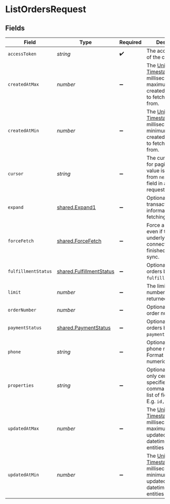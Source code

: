 # ListOrdersRequest


## Fields

| Field                                                                                                                             | Type                                                                                                                              | Required                                                                                                                          | Description                                                                                                                       |
| --------------------------------------------------------------------------------------------------------------------------------- | --------------------------------------------------------------------------------------------------------------------------------- | --------------------------------------------------------------------------------------------------------------------------------- | --------------------------------------------------------------------------------------------------------------------------------- |
| `accessToken`                                                                                                                     | *string*                                                                                                                          | :heavy_check_mark:                                                                                                                | The access token of the connection.                                                                                               |
| `createdAtMax`                                                                                                                    | *number*                                                                                                                          | :heavy_minus_sign:                                                                                                                | The [Unix Timestamp](https://en.wikipedia.org/wiki/Unix_time) in milliseconds maximum created_at datetime to fetch entities from. |
| `createdAtMin`                                                                                                                    | *number*                                                                                                                          | :heavy_minus_sign:                                                                                                                | The [Unix Timestamp](https://en.wikipedia.org/wiki/Unix_time) in milliseconds minimum created_at datetime to fetch entities from. |
| `cursor`                                                                                                                          | *string*                                                                                                                          | :heavy_minus_sign:                                                                                                                | The cursor to use for pagination. This value is passed in from `next_cursor` field in a previous request.                         |
| `expand`                                                                                                                          | [shared.Expand1](../../models/shared/expand1.md)                                                                                  | :heavy_minus_sign:                                                                                                                | Optionally, include transaction information when fetching orders.                                                                 |
| `forceFetch`                                                                                                                      | [shared.ForceFetch](../../models/shared/forcefetch.md)                                                                            | :heavy_minus_sign:                                                                                                                | Force a response even if the underlying connection hasn't finished the initial sync.                                              |
| `fulfillmentStatus`                                                                                                               | [shared.FulfillmentStatus](../../models/shared/fulfillmentstatus.md)                                                              | :heavy_minus_sign:                                                                                                                | Optionally filter orders by their `fulfillment_status`.                                                                           |
| `limit`                                                                                                                           | *number*                                                                                                                          | :heavy_minus_sign:                                                                                                                | The limit on the number of entities returned.                                                                                     |
| `orderNumber`                                                                                                                     | *number*                                                                                                                          | :heavy_minus_sign:                                                                                                                | Optionally filter by order number.                                                                                                |
| `paymentStatus`                                                                                                                   | [shared.PaymentStatus](../../models/shared/paymentstatus.md)                                                                      | :heavy_minus_sign:                                                                                                                | Optionally filters orders by `payment_status`.                                                                                    |
| `phone`                                                                                                                           | *string*                                                                                                                          | :heavy_minus_sign:                                                                                                                | Optionally filter by phone number. Format using only numerics.                                                                    |
| `properties`                                                                                                                      | *string*                                                                                                                          | :heavy_minus_sign:                                                                                                                | Optionally return only certain fields specified by a comma-separated list of field names. E.g. `id,status`                        |
| `updatedAtMax`                                                                                                                    | *number*                                                                                                                          | :heavy_minus_sign:                                                                                                                | The [Unix Timestamp](https://en.wikipedia.org/wiki/Unix_time) in milliseconds maximum updated_at datetime to fetch entities from. |
| `updatedAtMin`                                                                                                                    | *number*                                                                                                                          | :heavy_minus_sign:                                                                                                                | The [Unix Timestamp](https://en.wikipedia.org/wiki/Unix_time) in milliseconds minimum updated_at datetime to fetch entities from. |